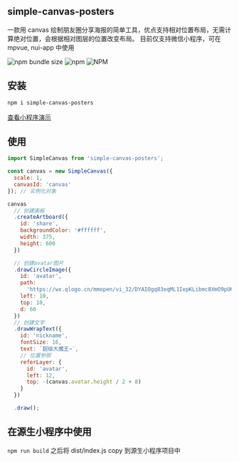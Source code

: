 ## simple-canvas-posters

一款用 canvas 绘制朋友圈分享海报的简单工具，优点支持相对位置布局，无需计算绝对位置，会根据相对图层的位置改变布局。
目前仅支持微信小程序，可在 mpvue, nui-app 中使用

![npm bundle size](https://img.shields.io/bundlephobia/min/simple-canvas-posters.svg?color=%230080FF&style=flat-square)
![npm](https://img.shields.io/npm/v/simple-canvas-posters.svg?color=%230080FF&style=flat-square)
![NPM](https://img.shields.io/npm/l/simple-canvas-posters.svg?color=%230080FF&style=flat-square)

## 安装

```bash
npm i simple-canvas-posters
```

[查看小程序演示](https://developers.weixin.qq.com/s/YPzL6OmH7W7c)

## 使用

```javascript
import SimpleCanvas from 'simple-canvas-posters';

const canvas = new SimpleCanvas({
  scale: 1,
  canvasId: 'canvas'
}); // 实例化对象

canvas
  // 创建画板
  .createArtboard({
    id: 'share',
    backgroundColor: '#ffffff',
    width: 375,
    height: 600
  })

  // 创建avatar图片
  .drawCircleImage({
    id: 'avatar',
    path:
      'https://wx.qlogo.cn/mmopen/vi_32/DYAIOgq83eqML1IepKLibmc8XmO9pUKRh41ghjMZ8Kl3aQgmxwibC9PTRngUicicthczHGO6icyWgCYKPztcKa1NsOA/132',
    left: 10,
    top: 10,
    d: 60
  })
  // 创建文字
  .drawWrapText({
    id: 'nickname',
    fontSize: 16,
    text: `超级大魔王~`,
    // 位置参照
    referLayer: {
      id: 'avatar',
      left: 12,
      top: -(canvas.avatar.height / 2 + 8)
    }
  })

  .draw();
```

## 在源生小程序中使用

`npm run build` 之后将 dist/index.js copy 到源生小程序项目中

